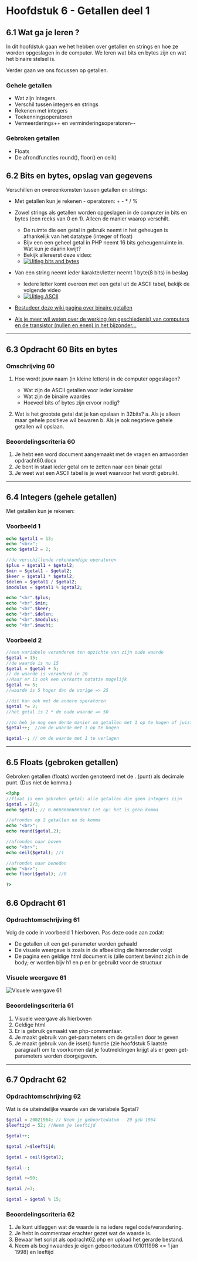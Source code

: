 # Hoofdstuk 6 - Getallen deel 1

## 6.1 Wat ga je leren ?

In dit hoofdstuk gaan we het hebben over getallen en strings en hoe ze worden opgeslagen in de computer. We leren wat bits en bytes zijn en wat het binaire stelsel is.

Verder gaan we ons focussen op getallen.
### Gehele getallen
- Wat zijn Integers.
- Verschil tussen integers en strings
- Rekenen met integers
- Toekenningsoperatoren
- Vermeerderings++ en verminderingsoperatoren--

### Gebroken getallen
- Floats
- De afrondfuncties round(), floor() en ceil() 

## 6.2 Bits en bytes, opslag van gegevens

Verschillen en overeenkomsten tussen getallen en strings:
- Met getallen kun je rekenen - operatoren: + - * / % 

- Zowel strings als getallen worden opgeslagen in de computer in bits en bytes (een reeks van 0 en 1). Alleen de manier waarop verschilt.
    - De ruimte die een getal in gebruik neemt in het geheugen is afhankelijk van het datatype (integer of float) 
    - Bijv een een geheel getal in PHP neemt 16 bits geheugenruimte in. Wat kun je daarin kwijt?
    - Bekijk allereerst deze video:
    - [![Uitleg bits and bytes](http://img.youtube.com/vi/EXYd9q2Ibn8/0.jpg)](http://www.youtube.com/watch?v=EXYd9q2Ibn8)
- Van een string neemt ieder karakter/letter neemt 1 byte(8 bits) in beslag
    - Iedere letter komt overeen met een getal uit de ASCII tabel, bekijk de volgende video
    - [![Uitleg ASCII](http://img.youtube.com/vi/0VqcOSC10Yw/0.jpg)](http://www.youtube.com/watch?v=0VqcOSC10Yw)

- [Bestudeer deze wiki pagina over binaire getallen](https://nl.wikipedia.org/wiki/Binair)

- [Als je meer wil weten over de werking (en geschiedenis) van computers en de transistor (nullen en enen) in het bijzonder...](http://ed.ted.com/lessons/how-transistors-work-gokul-j-krishnan)

---
## 6.3 Opdracht 60 Bits en bytes

### Omschrijving 60

1. Hoe wordt jouw naam (in kleine letters) in de computer opgeslagen?
    - Wat zijn de ASCII getallen voor ieder karakter
    - Wat zijn de binaire waardes
    - Hoeveel bits of bytes zijn ervoor nodig?

2. Wat is het grootste getal dat je kan opslaan in 32bits?
    a. Als je alleen maar gehele positieve wil bewaren
    b. Als je ook negatieve gehele getallen wil opslaan. 

### Beoordelingscriteria 60
1. Je hebt een word document aangemaakt met de vragen en antwoorden opdracht60.docx
2. Je bent in staat ieder getal om te zetten naar een binair getal
3. Je weet wat een ASCII tabel is je weet waarvoor het wordt gebruikt.

---

## 6.4 Integers (gehele getallen)

Met getallen kun je rekenen:

### Voorbeeld 1
~~~php
echo $getal1 = 13;
echo "<br>";
echo $getal2 = 2;

//de verschillende rekenkundige operatoren
$plus = $getal1 + $getal2;
$min = $getal1 - $getal2;
$keer = $getal1 * $getal2;
$delen = $getal1 / $getal2;
$modulus = $getal1 % $getal2;

echo "<br".$plus;
echo "<br".$min;
echo "<br".$keer;
echo "<br".$delen;
echo "<br".$modulus;
echo "<br".$macht;
~~~

### Voorbeeld 2

~~~php
//een variabele veranderen ten opzichte van zijn oude waarde
$getal = 15;
//de waarde is nu 15
$getal = $getal + 5;
// de waarde is veranderd in 20
//Maar er is ook een verkorte notatie mogelijk
$getal += 5;
//waarde is 5 hoger dan de vorige => 25

//dit kan ook met de andere operatoren
$getal *= 2;
//het getal is 2 * de oude waarde => 50

//zo heb je nog een derde manier om getallen met 1 op te hogen of juist te verminderen
$getal++;  //om de waarde met 1 op te hogen

$getal--; // om de waarde met 1 te verlagen
~~~
---

## 6.5 Floats (gebroken getallen)
Gebroken getallen (floats) worden genoteerd met de . (punt) als decimale punt. (Dus niet de komma.)

~~~php
<?php
//float is een gebroken getal; alle getallen die geen integers zijn
$getal = 2/3;
echo $getal; // 0.66666666666667 Let op! het is geen komma

//afronden op 2 getallen na de komma
echo "<br>";
echo round($getal,2);

//afronden naar boven
echo "<br>";
echo ceil($getal); //1

//afronden naar beneden
echo "<br>";
echo floor($getal); //0

?>
~~~

## 6.6 Opdracht 61

### Opdrachtomschrijving 61

Volg de code in voorbeeld 1 hierboven. Pas deze code aan zodat:
- De getallen uit een get-parameter worden gehaald
- De visuele weergave is zoals in de afbeelding die hieronder volgt
- De pagina een geldige html document is (alle content bevindt zich in de body; er worden bijv h1 en p en br gebruikt voor de structuur

### Visuele weergave 61
![Visuele weergave 61](https://github.com/ictacademiekw1c/opdrachten-repository/blob/master/php/images/opdracht61.PNG?raw=true)

### Beoordelingscriteria 61
1. Visuele weergave als hierboven
2. Geldige html
3. Er is gebruik gemaakt van php-commentaar.
4. Je maakt gebruik van get-parameters om de getallen door te geven
5. Je maakt gebruik van de isset() functie (zie hoofdstuk 5 laatste paragraaf) om te voorkomen dat je foutmeldingen krijgt als er geen get-parameters worden doorgegeven.

---
## 6.7 Opdracht 62

### Opdrachtomschrijving 62
Wat is de uiteindelijke waarde van de variabele $getal?

~~~php
$getal = 20021964; // Neem je geboortedatum - 20 geb 1964 
$leeftijd = 52; //Neem je leeftijd

$getal++;

$getal /=$leeftijd;

$getal = ceil($getal);

$getal--;

$getal +=50;

$getal /=3;

$getal = $getal % 15;
~~~

### Beoordelingscriteria 62
1. Je kunt uitleggen wat de waarde is na iedere regel code/verandering.
2. Je hebt in commentaar erachter gezet wat de waarde is.
3. Bewaar het script als opdracht62.php en upload het gerarde bestand.
4. Neem als beginwaardes je eigen geboortedatum (01011998 <= 1 jan 1998) en leeftijd